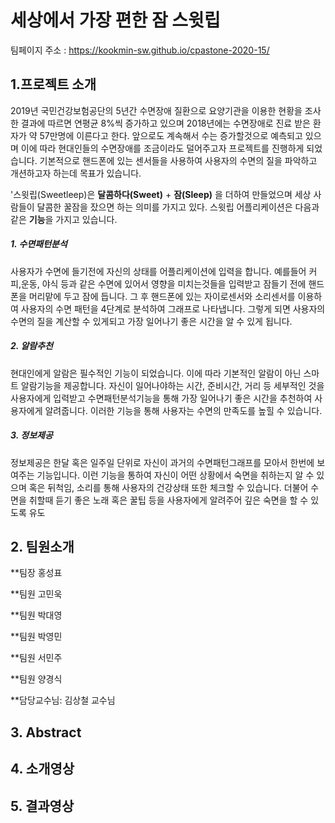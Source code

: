 
# 세상에서 가장 편한 잠 스윗립
팀페이지 주소 : https://kookmin-sw.github.io/cpastone-2020-15/

## 1.프로젝트 소개
2019년 국민건강보험공단의 5년간 수면장애 질환으로 요양기관을 이용한 현황을 조사한 결과에 따르면 연평균 8%씩 증가하고 있으며 2018년에는 수면장애로 진료 받은 환자가 약 57만명에 이른다고 한다. 앞으로도 계속해서 수는 증가할것으로 예측되고 있으며 이에 따라 현대인들의 수면장애를 조금이라도 덜어주고자 프로젝트를 진행하게 되었습니다. 기본적으로 핸드폰에 있는 센서들을 사용하여 사용자의 수면의 질을 파악하고 개션하고자 하는데 목표가 있습니다.

'스윗립(Sweetleep)은 **달콤하다(Sweet)** + **잠(Sleep)** 을 더하여 만들었으며 세상 사람들이 달콤한 꿀잠을 잤으면 하는 의미를 가지고 있다. 스윗립 어플리케이션은 다음과 같은 **기능**을 가지고 있습니다. 

##### 1. 수면패턴분석

사용자가 수면에 들기전에 자신의 상태를 어플리케이션에 입력을 합니다. 예를들어 커피,운동, 야식 등과 같은 수면에 있어서 영향을 미치는것들을 입력받고 잠들기 전에 핸드폰을 머리맡에 두고 잠에 듭니다. 그 후 핸드폰에 있는 자이로센서와 소리센서를 이용하여 사용자의 수면 패턴을 4단계로 분석하여 그래프로 나타냅니다. 그렇게 되면 사용자의 수면의 질을 계산할 수 있게되고 가장 일어나기 좋은 시간을 알 수 있게 됩니다. 

##### 2. 알람추천 

현대인에게 알람은 필수적인 기능이 되었습니다. 이에 따라 기본적인 알람이 아닌 스마트 알람기능을 제공합니다. 자신이 일어나야하는 시간, 준비시간, 거리 등 세부적인 것을 사용자에게 입력받고 수면패턴분석기능을 통해 가장 일어나기 좋은 시간을 추천하여 사용자에게 알려줍니다. 이러한 기능을 통해 사용자는 수면의 만족도를 높힐 수 있습니다.

##### 3. 정보제공

정보제공은 한달 혹은 일주일 단위로 자신이 과거의 수면패턴그래프를 모아서 한번에 보여주는 기능입니다. 이런 기능을 통하여 자신이 어떤 상황에서 숙면을 취하는지 알 수 있으며 혹은 뒤척임, 소리를 통해 사용자의 건강상태 또한 체크할 수 있습니다. 더불어 수면을 취할때 듣기 좋은 노래 혹은 꿀팁 등을 사용자에게 알려주어 깊은 숙면을 할 수 있도록 유도

## 2. 팀원소개

**팀장 홍성표

**팀원 고민욱

**팀원 박대영

**팀원 박영민

**팀원 서민주

**팀원 양경식

**담당교수님: 김상철 교수님

## 3. Abstract
## 4. 소개영상
## 5. 결과영상


